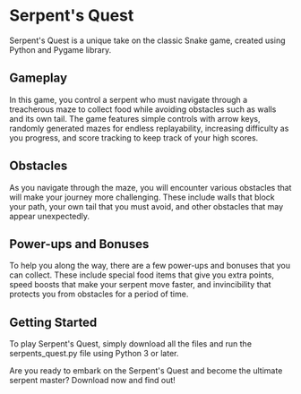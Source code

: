 # Serpent's Quest

Serpent's Quest is a unique take on the classic Snake game, created using Python and Pygame library.

## Gameplay

In this game, you control a serpent who must navigate through a treacherous maze to collect food while avoiding obstacles such as walls and its own tail. The game features simple controls with arrow keys, randomly generated mazes for endless replayability, increasing difficulty as you progress, and score tracking to keep track of your high scores.

## Obstacles

As you navigate through the maze, you will encounter various obstacles that will make your journey more challenging. These include walls that block your path, your own tail that you must avoid, and other obstacles that may appear unexpectedly.

## Power-ups and Bonuses

To help you along the way, there are a few power-ups and bonuses that you can collect. These include special food items that give you extra points, speed boosts that make your serpent move faster, and invincibility that protects you from obstacles for a period of time.

## Getting Started

To play Serpent's Quest, simply download all the files and run the serpents_quest.py file using Python 3 or later.

Are you ready to embark on the Serpent's Quest and become the ultimate serpent master? Download now and find out!
